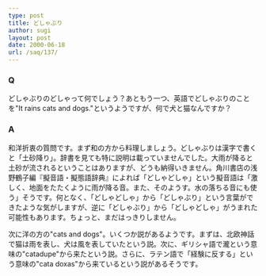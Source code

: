```yaml
---
type: post
title: どしゃぶり
author: sugi
layout: post
date: 2000-06-18
url: /saq/137/
---
```

### Q 

どしゃぶりのどしゃって何でしょう？あともう一つ、英語でどしゃぶりのことを"It rains cats and dogs."というようですが、何で犬と猫なんですか？

### A 

和洋折衷の質問です。まず和の方から料理しましょう。どしゃぶりは漢字で書くと「土砂降り」。辞書を見ても特に説明は載っていませんでした。大雨が降ると土砂が流されるということはありますが、どうも納得いきません。角川書店の浅野鶴子編『擬音語・擬態語辞典』によれば「どしゃどしゃ」という擬音語は「激しく、地面をたたくように雨が降る音。また、そのようす。水の落ちる音にも使う」そうです。何となく、「どしゃどしゃ」から「どしゃぶり」という言葉ができたような気がしますが、逆に「どしゃぶり」から「どしゃどしゃ」がうまれた可能性もあります。ちょっと、まだはっきりしません。

次に洋の方の"cats and dogs"。いくつか説があるようです。まずは、北欧神話で猫は雨を表し、犬は風を表していたという説。次に、ギリシャ語で瀧という意味の"catadupe"から来たという説。さらに、ラテン語で「経験に反する」という意味の"cata doxas"から来ているという説があるそうです。